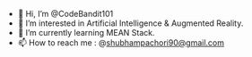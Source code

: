 - 👋 Hi, I’m @CodeBandit101
- 👀 I’m interested in Artificial Intelligence & Augmented Reality.
- 🌱 I’m currently learning MEAN Stack.
- 📫 How to reach me : @shubhampachori90@gmail.com

<!---
CodeBandit101/CodeBandit101 is a ✨ special ✨ repository because its `README.md` (this file) appears on your GitHub profile.
You can click the Preview link to take a look at your changes.
--->
